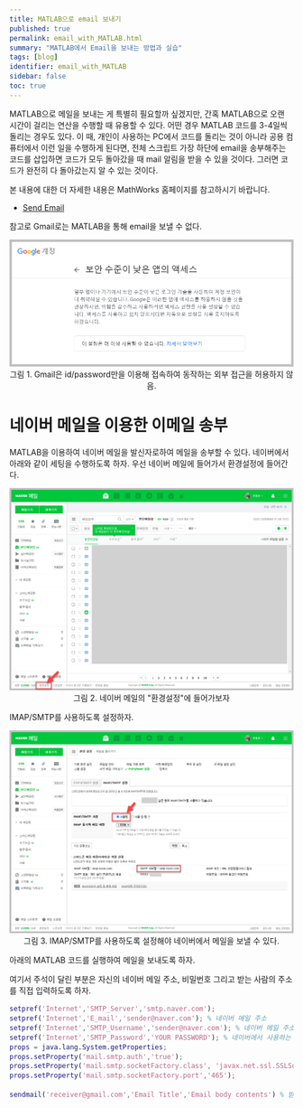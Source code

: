 ```yaml
---
title: MATLAB으로 email 보내기
published: true
permalink: email_with_MATLAB.html
summary: "MATLAB에서 Email을 보내는 방법과 실습"
tags: [blog]
identifier: email_with_MATLAB
sidebar: false
toc: true
---
```


MATLAB으로 메일을 보내는 게 특별히 필요할까 싶겠지만, 간혹 MATLAB으로 오랜 시간이 걸리는 연산을 수행할 때 유용할 수 있다. 어떤 경우 MATLAB 코드를 3-4일씩 돌리는 경우도 있다. 이 때, 개인이 사용하는 PC에서 코드를 돌리는 것이 아니라 공용 컴퓨터에서 이런 일을 수행하게 된다면, 전체 스크립트 가장 하단에 email을 송부해주는 코드를 삽입하면 코드가 모두 돌아갔을 때 mail 알림을 받을 수 있을 것이다. 그러면 코드가 완전히 다 돌아갔는지 알 수 있는 것이다.

본 내용에 대한 더 자세한 내용은 MathWorks 홈페이지를 참고하시기 바랍니다.

- [Send Email](https://www.mathworks.com/help/matlab/import_export/sending-email.html?s_tid=srchtitle_sending%20email_1)

참고로 Gmail로는 MATLAB을 통해 email을 보낼 수 없다.

<p align = "center">
  <img src = "https://raw.githubusercontent.com/matlabtutorial/matlabtutorial.github.io/master/images/blog_posts/2022-07-01-MATLAB_email/pic1.png">
  <br>
  그림 1. Gmail은 id/password만을 이용해 접속하여 동작하는 외부 접근을 허용하지 않음.
</p>

# 네이버 메일을 이용한 이메일 송부

MATLAB을 이용하여 네이버 메일을 발신자로하여 메일을 송부할 수 있다. 네이버에서 아래와 같이 세팅을 수행하도록 하자. 우선 네이버 메일에 들어가서 환경설정에 들어간다.

<p align = "center">
  <img src = "https://raw.githubusercontent.com/matlabtutorial/matlabtutorial.github.io/master/images/blog_posts/2022-07-01-MATLAB_email/pic2.png">
  <br>
  그림 2. 네이버 메일의 "환경설정"에 들어가보자
</p>

IMAP/SMTP를 사용하도록 설정하자.

<p align = "center">
  <img src = "https://raw.githubusercontent.com/matlabtutorial/matlabtutorial.github.io/master/images/blog_posts/2022-07-01-MATLAB_email/pic3.png">
  <br>
  그림 3. IMAP/SMTP를 사용하도록 설정해야 네이버에서 메일을 보낼 수 있다.
</p>

아래의 MATLAB 코드를 실행하여 메일을 보내도록 하자. 

여기서 주석이 달린 부분은 자신의 네이버 메일 주소, 비밀번호 그리고 받는 사람의 주소를 직접 입력하도록 하자.

```MATLAB
setpref('Internet','SMTP_Server','smtp.naver.com');
setpref('Internet','E_mail','sender@naver.com'); % 네이버 메일 주소
setpref('Internet','SMTP_Username','sender@naver.com'); % 네이버 메일 주소
setpref('Internet','SMTP_Password','YOUR PASSWORD'); % 네이버에서 사용하는 비밀번호
props = java.lang.System.getProperties;
props.setProperty('mail.smtp.auth','true');
props.setProperty('mail.smtp.socketFactory.class', 'javax.net.ssl.SSLSocketFactory');
props.setProperty('mail.smtp.socketFactory.port','465');

sendmail('receiver@gmail.com','Email Title','Email body contents') % 받는 사람의 주소와 메일 제목, 내용
```